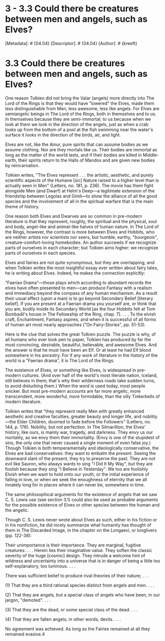 # 3 - 3.3 Could there be creatures between men and angels, such as Elves?
[Metadata]: # {04.04}
[Descriptor]: # {04.04}
[Author]: # {kreeft}

# 3.3 Could there be creatures between men and angels, such as Elves?
One reason Tolkien did not bring the Valar (angels) more directly into The Lord
of the Rings is that they would have "lowered" the Elves, made them less
distinguishable from Men, less awesome, less like angels. For Elves are
semiangelic beings in The Lord of the Rings, both in themselves and to us. In
themselves because they are semi-immortal; to us because when we look at them
we look in the direction of the angels, just as when a crab looks up from the
bottom of a pool at the fish swimming near the water's surface it looks in the
direction of the birds, air, and light.

Elves are not, like the Ainur, pure spirits that can assume bodies as we assume
clothing. Nor are they mortals like us. Their bodies are immortal as long as
the matter of the world lasts, and if their bodies are killed in Middle-earth,
their spirits return to the Halls of Mandos and are given new bodies by
reincarnation.

Tolkien writes, "The Elves represent . . . the artistic, aesthetic, and purely
scientific aspects of the Humane [sic] Nature raised to a higher level than is
actually seen in Men" (Letters, no. 181, p. 236). The movie has them fight
alongside Men (and Dwarf) at Helm's Deep—a legitimate extension of the
friendship between Legolas and Gimli—to show the alliance of all the good
species and the involvement of all in the spiritual warfare that is the main
theme of history.

One reason both Elves and Dwarves are so common in pre-modern literature is
that they represent, roughly, the spiritual and the physical, soul and body,
angel-like and animal-like halves of human nature. In The Lord of the Rings,
however, the contrast is more between Elves and Hobbits, who are neither
artists nor scientists nor seers, but humble, earthy, "bourgeois",
creature-comfort-loving homebodies. An author succeeds if we recognize parts of
ourselves in each character; but Tolkien aims higher: we recognize parts of
ourselves in each species.

Elves and fairies are not quite synonymous, but they are overlapping; and when
Tolkien writes the most insightful essay ever written about fairy tales, he is
writing about Elves. Indeed, he makes the connection explicitly:

"Faerian Drama"—those plays which according to abundant records the elves have
often presented to men—can produce Fantasy with a realism and immediacy beyond
the compass of any human mechanism. As a result their usual effect (upon a man)
is to go beyond Secondary Belief [literary belief]. If you are present at a
Faerian drama you yourself are, or think that you are, bodily inside its
Secondary World [as the four Hobbits felt at Tom Bombadil's house in The
Fellowship of the Ring, chap. 7]. . . . To the elvish craft, Enchantment,
Fantasy aspires, and when it is successful of all forms of human art most
nearly approaches ("On Fairy-Stories", pp. 51-53).

Here is the clue that solves the great Tolkien puzzle. The puzzle is why, of
all humans who ever took pen to paper, Tolkien has produced by far the most
convincing, desirable, beautiful, believable, and awesome Elves. And the answer
is that he must have been an Elf. Or at least he had Elf blood somewhere in his
ancestry. For if any work of literature in the history of the world is a
"Faerian drama", it is The Lord of the Rings.

The existence of Elves, or something like Elves, is widespread in pre-modern
cultures. (And over half of the world's most literate nation, Iceland, still
believes in them; that's why their wilderness roads take sudden turns, to avoid
disturbing them.) When the word is used today, most people snicker. But most
pre-modern accounts are far more angelic, more transcendent, more wonderful,
more formidable, than the silly Tinkerbells of modern literature.

Tolkien writes that "they represent really Men with greatly enhanced aesthetic
and creative faculties, greater beauty and longer life, and nobility—the Elder
Children, doomed to fade before the Followers" (Letters, no. 144, p. 176).
Nobility, but not perfection. In The Silmarillion, the Elves' history, like
ours, is mainly war, tragedy, and darkness. They envy us our mortality, as we
envy them their immortality. (Envy is one of the stupidest of sins, the only
one that never caused a single moment of even false joy.) Though Tolkien is
both temperamentally and ideologically conservative, the Elves are bad
conservatives: they want to embalm the present. Seeing the downward slant of
the present, they try to preserve the past. They are not evil like Sauron, who
always wants to sing "I Did It My Way", but they are foolish because they sing
"I Believe in Yesterday". We too are foolishly Elvish when we want to hold onto
our youth, or the initial experience of falling in love, or when we seek the
enoughness of eternity that we all innately long for in places where it can
never be, somewhere in time.

The same philosophical arguments for the existence of angels that we saw C. S.
Lewis use (see section 3.1) could also be used as probable arguments for the
possible existence of Elves or other species between the human and the angelic.

Though C. S. Lewis never wrote about Elves as such, either in his fiction or in
his nonfiction, he did nicely summarize what humanity has thought of them in
The Discarded Image, in the chapter on the Longaevi, or longlivers (pp.
122-38):

Their unimportance is their importance. They are marginal, fugitive creatures.
. . . Herein lies their imaginative value. They soften the classic severity of
the huge [cosmic] design. They intrude a welcome hint of wildness and
uncertainty into a universe that is in danger of being a little too
self-explanatory, too luminous. . . .

There was sufficient belief to produce rival theories of their nature; . . .

(1) That they are a third rational species distinct from angels and men. . . .

(2) That they are angels, but a special class of angels who have been, in our
jargon, "demoted". . . .

(3) That they are the dead, or some special class of the dead. . . .

(4) That they are fallen angels; in other words, devils. . . .

No agreement was achieved. As long as the Fairies remained at all they remained
evasive.4

